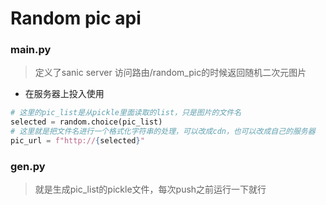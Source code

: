 # Random pic api

### main.py

> 定义了sanic server 访问路由/random_pic的时候返回随机二次元图片

- 在服务器上投入使用

```python
# 这里的pic_list是从pickle里面读取的list，只是图片的文件名
selected = random.choice(pic_list)
# 这里就是把文件名进行一个格式化字符串的处理，可以改成cdn，也可以改成自己的服务器
pic_url = f"http://{selected}"
```

### gen.py

> 就是生成pic_list的pickle文件，每次push之前运行一下就行
